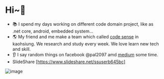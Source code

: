 # Hi~👋

 - 📚 I spend my days working on different code domain project, like as .net core, android, embedded system...
 - 🌎 My friend and me make a team which called [code sense](https://trello.com/b/WgsNsCpq/%E6%91%B3sense%E8%AE%80%E6%9B%B8%E6%9C%83%E7%89%88) in kaohsiung. We research and study every week. We love learn new tech and skill. 
 -  👂 I say random things on facebook @pal2097 amd [medium](https://medium.com/@pal2097) some time.
 -  SlideShare [https://www.slideshare.net/ssuserb645bc]
 
![image](https://user-images.githubusercontent.com/20264622/108589092-a5920c00-7397-11eb-898d-e16f12fdb669.png)
